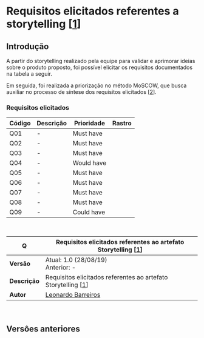 # Requisitos elicitados referentes a storytelling [[1](../../seminario1/storytelling.md)]

## Introdução

A partir do storytelling realizado pela equipe para validar e aprimorar ideias sobre o produto proposto, foi possível elicitar os requisitos documentados na tabela a seguir.

Em seguida, foi realizada a priorização no método MoSCOW, que busca auxiliar no processo de síntese dos requisitos elicitados [[2](../elicitacao_de_requisitos/elicitacao_de_requisitos.md)].

### Requisitos elicitados
| Código | Descrição | Prioridade | Rastro |
|--|--|--|--|
| Q01 | - | Must have |
| Q02 | - | Must have |
| Q03 | - | Must have |
| Q04 | - | Would have |
| Q05 | - | Must have |
| Q06 | - | Must have |
| Q07 | - | Must have |
| Q08 | - | Must have |
| Q09 | - | Could have |

<br>

| **Q** | **Requisitos elicitados referentes ao artefato Storytelling [[1](../../seminario1/storytelling.md)]**  |
|--|--|
| **Versão**| Atual: 1.0 (28/08/19) <br> Anterior: - |
| **Descrição** | Requisitos elicitados referentes ao artefato Storytelling [[1](../../seminario1/storytelling.md)] |
|**Autor**| [Leonardo Barreiros](https://github.com/leossb36) |  
<br>

## Versôes anteriores
